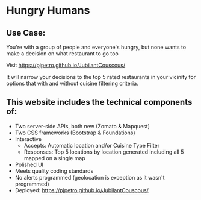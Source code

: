 # Hungry Humans

## Use Case:

You're with a group of people and everyone's hungry, but none wants to make a decision on what restaurant to go too

Visit https://pjpetro.github.io/JubilantCouscous/


It will narrow your decisions to the top 5 rated restaurants in your vicinity for options that with and without cuisine filtering criteria.

## This website includes the technical components of:
* Two server-side APIs, both new (Zomato & Mapquest)
* Two CSS frameworks (Bootstrap & Foundations)
* Interactive
    * Accepts:  Automatic location and/or Cuisine Type Filter
    * Responses:  Top 5 locations by location generated including all 5 mapped on a single map
* Polished UI
* Meets quality coding standards
* No alerts programmed (geolocation is exception as it wasn't programmed)
* Deployed:  https://pjpetro.github.io/JubilantCouscous/





